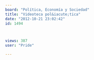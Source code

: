 ```yaml
---
board: "Política, Economía y Sociedad"
title: "Videoteca pol&iacute;tica"
date: "2012-10-21 23:02:42"
id: 1494



views: 387
user: "Pride"

---
```

